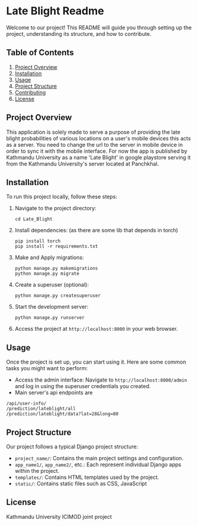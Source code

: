 # Late Blight Readme

Welcome to our project! This README will guide you through setting up the project, understanding its structure, and how to contribute.

## Table of Contents
1. [Project Overview](#project-overview)
2. [Installation](#installation)
3. [Usage](#usage)
4. [Project Structure](#project-structure)
5. [Contributing](#contributing)
6. [License](#license)

## Project Overview

This application is solely made to serve a purpose of providing the late blight probabilities of various locations on a user's mobile devices
this acts as a server. You need to change the url to the server in mobile device in order to sync it with the mobile interface.
For now the app is published by Kathmandu University as a name 'Late Blight' in google playstore serving it from the Kathmandu University's server located at Panchkhal.

## Installation

To run this project locally, follow these steps:


1. Navigate to the project directory:

    ```
    cd Late_Blight
    ```

2. Install dependencies:
    (as there are some lib that depends in torch)

    ```
    pip install torch 
    pip install -r requirements.txt
    ```

3. Make and Apply migrations:

    ```
    python manage.py makemigrations
    python manage.py migrate
    ```

4. Create a superuser (optional):

    ```
    python manage.py createsuperuser
    ```

5. Start the development server:

    ```
    python manage.py runserver
    ```

6. Access the project at `http://localhost:8000` in your web browser.

## Usage

Once the project is set up, you can start using it. Here are some common tasks you might want to perform:

- Access the admin interface: Navigate to `http://localhost:8000/admin` and log in using the superuser credentials you created.
- Main server's api endpoints are
```
/api/user-info/
/prediction/lateblight/all
/prediction/lateblight/data?lat=28&long=80
```

## Project Structure

Our project follows a typical Django project structure:



- `project_name/`: Contains the main project settings and configuration.
- `app_name1/`, `app_name2/`, etc.: Each represent individual Django apps within the project.
- `templates/`: Contains HTML templates used by the project.
- `static/`: Contains static files such as CSS, JavaScript


## License

Kathmandu University ICIMOD joint project